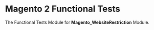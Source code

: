 # Magento 2 Functional Tests

The Functional Tests Module for **Magento_WebsiteRestriction** Module.
